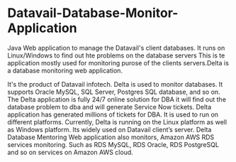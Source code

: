 # Datavail-Database-Monitor-Application
Java Web application to manage the Datavail's client databases. It runs on Linux/Windows to find out hte problems on the database servers
This is te application mostly used for monitoring purose of the clients servers.Delta is a database monitoring web application. 

It's the product of Datavail infotech. Delta is used to monitor databases. It supports Oracle MySQL, SQL Server, Postgres SQL database, and so on. The Delta application is fully 24/7 online solution for DBA it will find out the database problem to dba and will generate Service Now tickets.
Delta application has generated millions of tickets for DBA. It is used to run on different platforms. Currently, Delta is running on the Linux platform as well as Windows platform. Its widely used on Datavail client’s server.
Delta Database Mentoring Web application also monitors, Amazon AWS RDS services monitoring. Such as RDS MySQL, RDS Oracle, RDS PostgreSQL and so on services on Amazon AWS cloud.


